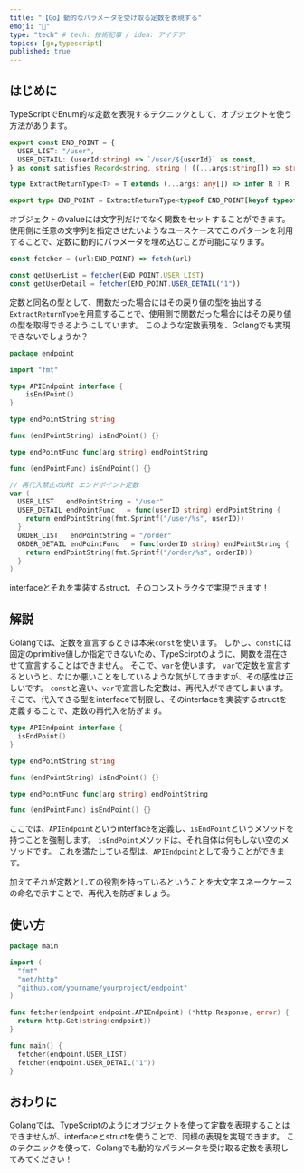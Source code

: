 ```yaml
---
title: "【Go】動的なパラメータを受け取る定数を表現する"
emoji: "🐀"
type: "tech" # tech: 技術記事 / idea: アイデア
topics: [go,typescript]
published: true
---
```


## はじめに

TypeScriptでEnum的な定数を表現するテクニックとして、オブジェクトを使う方法があります。

```ts
export const END_POINT = {
  USER_LIST: "/user",
  USER_DETAIL: (userId:string) => `/user/${userId}` as const,
} as const satisfies Record<string, string | ((...args:string[]) => string)>

type ExtractReturnType<T> = T extends (...args: any[]) => infer R ? R : T;

export type END_POINT = ExtractReturnType<typeof END_POINT[keyof typeof END_POINT]>
```

オブジェクトのvalueには文字列だけでなく関数をセットすることができます。
使用側に任意の文字列を指定させたいようなユースケースでこのパターンを利用することで、定数に動的にパラメータを埋め込むことが可能になります。

```ts
const fetcher = (url:END_POINT) => fetch(url)

const getUserList = fetcher(END_POINT.USER_LIST)
const getUserDetail = fetcher(END_POINT.USER_DETAIL("1"))
```

定数と同名の型として、関数だった場合にはその戻り値の型を抽出する`ExtractReturnType`を用意することで、使用側で関数だった場合にはその戻り値の型を取得できるようにしています。
このような定数表現を、Golangでも実現できないでしょうか？

```go
package endpoint

import "fmt"

type APIEndpoint interface {
	isEndPoint()
}

type endPointString string

func (endPointString) isEndPoint() {}

type endPointFunc func(arg string) endPointString

func (endPointFunc) isEndPoint() {}

// 再代入禁止のURI エンドポイント定数
var (
  USER_LIST   endPointString = "/user"
  USER_DETAIL endPointFunc   = func(userID string) endPointString {
    return endPointString(fmt.Sprintf("/user/%s", userID))
  }
  ORDER_LIST   endPointString = "/order"
  ORDER_DETAIL endPointFunc   = func(orderID string) endPointString {
    return endPointString(fmt.Sprintf("/order/%s", orderID))
  }
)

```

interfaceとそれを実装するstruct、そのコンストラクタで実現できます！

## 解説

Golangでは、定数を宣言するときは本来`const`を使います。
しかし、`const`には固定のprimitive値しか指定できないため、TypeScirptのように、関数を混在させて宣言することはできません。
そこで、`var`を使います。
`var`で定数を宣言するというと、なにか悪いことをしているような気がしてきますが、その感性は正しいです。
`const`と違い、`var`で宣言した定数は、再代入ができてしまいます。
そこで、代入できる型をinterfaceで制限し、そのinterfaceを実装するstructを定義することで、定数の再代入を防ぎます。

```go
type APIEndpoint interface {
  isEndPoint()
}

type endPointString string

func (endPointString) isEndPoint() {}

type endPointFunc func(arg string) endPointString

func (endPointFunc) isEndPoint() {}
```

ここでは、`APIEndpoint`というinterfaceを定義し、`isEndPoint`というメソッドを持つことを強制します。
`isEndPoint`メソッドは、それ自体は何もしない空のメソッドです。
これを満たしている型は、`APIEndpoint`として扱うことができます。

加えてそれが定数としての役割を持っているということを大文字スネークケースの命名で示すことで、再代入を防ぎましょう。

## 使い方

```go
package main

import (
  "fmt"
  "net/http"
  "github.com/yourname/yourproject/endpoint"
)

func fetcher(endpoint endpoint.APIEndpoint) (*http.Response, error) {
  return http.Get(string(endpoint))
}

func main() {
  fetcher(endpoint.USER_LIST)
  fetcher(endpoint.USER_DETAIL("1"))
}
```


## おわりに

Golangでは、TypeScriptのようにオブジェクトを使って定数を表現することはできませんが、interfaceとstructを使うことで、同様の表現を実現できます。
このテクニックを使って、Golangでも動的なパラメータを受け取る定数を表現してみてください！